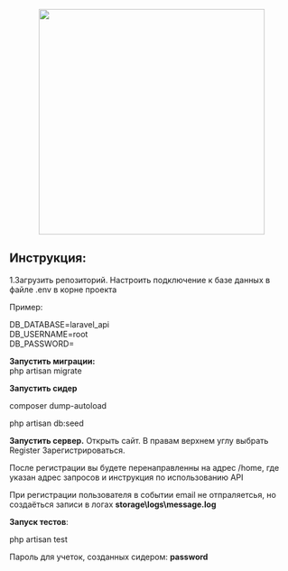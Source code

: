 <p align="center"><img src="https://res.cloudinary.com/dtfbvvkyp/image/upload/v1566331377/laravel-logolockup-cmyk-red.svg" width="400"></p>

<p align="center">
</p>

## Инструкция:

1.Загрузить репозиторий. Настроить подключение к базе данных в файле .env в корне проекта

Пример: 

DB_DATABASE=laravel_api <br>
DB_USERNAME=root   <br>
DB_PASSWORD=        <br>

**Запустить миграции:** <br>
php artisan migrate

**Запустить сидер**

composer dump-autoload

php artisan db:seed

**Запустить сервер.** Открыть сайт. В правам верхнем углу выбрать Register
Зарегистрироваться.

После регистрации вы будете перенаправленны на адрес /home, где указан адрес запросов и инструкция по использованию API

При регистрации пользователя в событии email не отпраляетсья, но создаёться записи в логах 
**storage\logs\message.log**

**Запуск тестов**:

php artisan test


Пароль для учеток, созданных сидером: 
**password**
